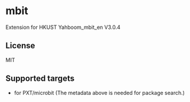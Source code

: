 # mbit

Extension for HKUST Yahboom_mbit_en 
V3.0.4

## License

MIT

## Supported targets

* for PXT/microbit
(The metadata above is needed for package search.)
